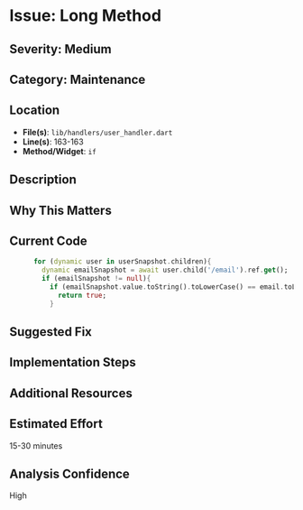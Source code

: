 # Issue: Long Method

## Severity: Medium

## Category: Maintenance

## Location
- **File(s)**: `lib/handlers/user_handler.dart`
- **Line(s)**: 163-163
- **Method/Widget**: `if`

## Description


## Why This Matters


## Current Code
```dart
      for (dynamic user in userSnapshot.children){
        dynamic emailSnapshot = await user.child('/email').ref.get();
        if (emailSnapshot != null){
          if (emailSnapshot.value.toString().toLowerCase() == email.toLowerCase()){
            return true;
          }
```

## Suggested Fix


## Implementation Steps


## Additional Resources


## Estimated Effort
15-30 minutes

## Analysis Confidence
High
